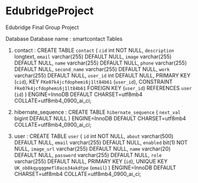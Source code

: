 # EdubridgeProject
Edubridge Final Group Project


Database
Database name : smartcontact
Tables 
1) contact : CREATE TABLE `contact` (
  `cid` int NOT NULL,
  `description` longtext,
  `email` varchar(255) DEFAULT NULL,
  `image` varchar(255) DEFAULT NULL,
  `name` varchar(255) DEFAULT NULL,
  `phone` varchar(255) DEFAULT NULL,
  `second_name` varchar(255) DEFAULT NULL,
  `work` varchar(255) DEFAULT NULL,
  `user_id` int DEFAULT NULL,
  PRIMARY KEY (`cid`),
  KEY `FKe07k4jcfdophemi6j1lt84b61` (`user_id`),
  CONSTRAINT `FKe07k4jcfdophemi6j1lt84b61` FOREIGN KEY (`user_id`) REFERENCES `user` (`id`)
) ENGINE=InnoDB DEFAULT CHARSET=utf8mb4 COLLATE=utf8mb4_0900_ai_ci;


2) hibernate_sequence : CREATE TABLE `hibernate_sequence` (
  `next_val` bigint DEFAULT NULL
) ENGINE=InnoDB DEFAULT CHARSET=utf8mb4 COLLATE=utf8mb4_0900_ai_ci;

3) user : CREATE TABLE `user` (
  `id` int NOT NULL,
  `about` varchar(500) DEFAULT NULL,
  `email` varchar(255) DEFAULT NULL,
  `enabled` bit(1) NOT NULL,
  `image_url` varchar(255) DEFAULT NULL,
  `name` varchar(20) DEFAULT NULL,
  `password` varchar(255) DEFAULT NULL,
  `role` varchar(255) DEFAULT NULL,
  PRIMARY KEY (`id`),
  UNIQUE KEY `UK_ob8kqyqqgmefl0aco34akdtpe` (`email`)
) ENGINE=InnoDB DEFAULT CHARSET=utf8mb4 COLLATE=utf8mb4_0900_ai_ci;
